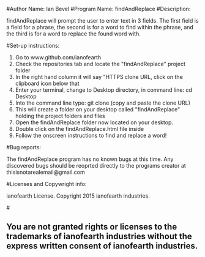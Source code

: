 #Author Name: Ian Bevel
#Program Name: findAndReplace
#Description: <p>findAndReplace will prompt the user to enter text in 3 fields.  The first field is a field for a phrase, the second is for a word to find within the phrase, and the third is for a word to replace the found word with.</p>
#Set-up instructions: 
<ol>
<li>Go to www.github.com/ianofearth</li>
<li>Check the repositories tab and locate the "findAndReplace" project folder</li>
<li>In the right hand column it will say "HTTPS clone URL, click on the clipboard icon below that</li>
<li>Enter your terminal, change to Desktop directory, in command line: cd Desktop</li>
<li>Into the command line type: git clone (copy and paste the clone URL)</li>
<li>This will create a folder on your desktop called "findAndReplace" holding the project folders and files</li>
<li>Open the findAndReplace folder now located on your desktop.</li>
<li>Double click on the findAndReplace.html file inside</li>
<li>Follow the onscreen instructions to find and replace a word!</li>
</ol>
</p>
#Bug reports: 
<p>The findAndReplace program has no known bugs at this time.  Any discovered bugs should be reoprted directly to the programs creator at thisisnotarealemail@gmail.com</p>
#Licenses and Copywright info: <p>ianofearth License.  Copyright 2015 ianofearth industries.</p>
#<h2>You are not granted rights or licenses to the trademarks of ianofearth industries without the express written consent of ianofearth industries.</h2>
